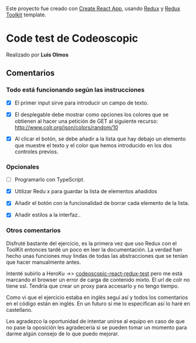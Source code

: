Este proyecto fue creado con [Create React App](https://github.com/facebook/create-react-app), usando [Redux](https://redux.js.org/) y [Redux Toolkit](https://redux-toolkit.js.org/) template.

# Code test de Codeoscopic

Realizado por **Luis Olmos**

## Comentarios

### Todo está funcionando según las instrucciones

- [x] El primer input sirve para introducir un campo de texto.

- [x] El desplegable debe mostrar como opciones los colores que se obtienen al hacer una petición de GET al siguiente recurso: http://www.colr.org/json/colors/random/10

- [x] Al clicar el botón, se debe añadir a la lista que hay debajo un elemento que muestre el texto y el color que hemos introducido en los dos controles previos.

### Opcionales

- [ ] Programarlo con TypeScript.

- [x] Utilizar Redu x para guardar la lista de elementos añadidos

- [x] Añadir el botón con la funcionalidad de borrar cada elemento de la lista.

- [x] Añadir estilos a la interfaz..

### Otros comentarios

Disfruté bastante del ejercicio, es la primera vez que uso Redux con el ToolKit entonces tardé un poco en leer la documentación.
La verdad han hecho unas funciones muy lindas de todas las abstracciones que se tenían que hacer manualmente antes.

Intenté subirlo a HeroKu ->> [codeoscopic-react-redux-test](https://codeoscopic-react-redux-test.herokuapp.com/) pero me está marcando el browser un error de carga de contenido mixto. El url de colr no tiene ssl. Tendría que crear un proxy para accesarlo y no tengo tiempo.

Como vi que el ejercicio estaba en inglés seguí así y todos los comentarios en el código están en inglés. En un futuro si me lo especifican así lo haré en castellano.

Les agradezco la oportunidad de intentar unirse al equipo en caso de que no pase la oposición les agradecería si se pueden tomar un momento para darme algún consejo de lo que puedo mejorar.
